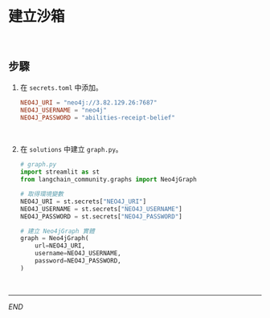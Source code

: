 # 建立沙箱

<br>

## 步驟

1. 在 `secrets.toml` 中添加。

    ```toml
    NEO4J_URI = "neo4j://3.82.129.26:7687"
    NEO4J_USERNAME = "neo4j"
    NEO4J_PASSWORD = "abilities-receipt-belief"
    ```

<br>

2. 在 `solutions` 中建立 `graph.py`。

    ```python
    # graph.py
    import streamlit as st
    from langchain_community.graphs import Neo4jGraph

    # 取得環境變數
    NEO4J_URI = st.secrets["NEO4J_URI"]
    NEO4J_USERNAME = st.secrets["NEO4J_USERNAME"]
    NEO4J_PASSWORD = st.secrets["NEO4J_PASSWORD"]

    # 建立 Neo4jGraph 實體
    graph = Neo4jGraph(
        url=NEO4J_URI,
        username=NEO4J_USERNAME,
        password=NEO4J_PASSWORD,
    )
    ```

<br>

___

_END_